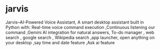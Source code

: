 # jarvis
Jarvis–AI-Powered Voice Assistant,  A smart desktop assistant built in Python with: Real-time voice command execution ,Continuous listening our command  ,Gemini AI integration for natural answers, To-do manager , web search , google search , Wikipedia search ,app launcher, open anything on your desktop ,say time and date feature ,Ask ai feature  
